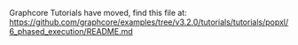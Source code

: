 Graphcore Tutorials have moved, find this file at:
https://github.com/graphcore/examples/tree/v3.2.0/tutorials/tutorials/popxl/6_phased_execution/README.md
